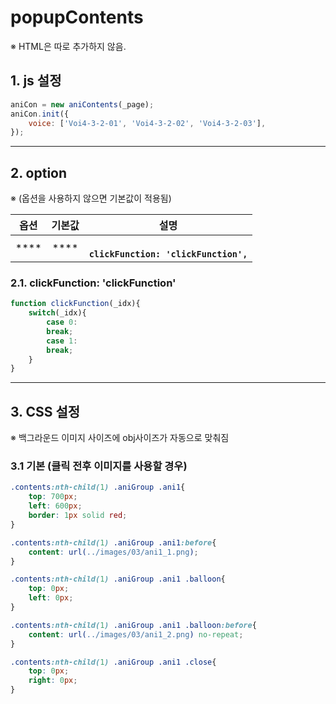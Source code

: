 # popupContents

※ HTML은 따로 추가하지 않음.


## 1. js 설정
```javascript
aniCon = new aniContents(_page);
aniCon.init({
    voice: ['Voi4-3-2-01', 'Voi4-3-2-02', 'Voi4-3-2-03'],
});
```

***

## 2. option
※ (옵션을 사용하지 않으면 기본값이 적용됨)

|옵션|기본값|설명|
|---|:---:|---|
|****|****|<br>**`clickFunction: 'clickFunction',`**|

### 2.1. clickFunction: 'clickFunction'
```javascript
function clickFunction(_idx){
    switch(_idx){
        case 0:
        break;
        case 1:
        break;
    }
}
```

***

## 3. CSS 설정
※ 백그라운드 이미지 사이즈에 obj사이즈가 자동으로 맞춰짐

### 3.1 기본 (클릭 전후 이미지를 사용할 경우)
```css
.contents:nth-child(1) .aniGroup .ani1{
    top: 700px;
    left: 600px;
    border: 1px solid red;
}

.contents:nth-child(1) .aniGroup .ani1:before{
    content: url(../images/03/ani1_1.png);
}

.contents:nth-child(1) .aniGroup .ani1 .balloon{
    top: 0px;
    left: 0px;
}

.contents:nth-child(1) .aniGroup .ani1 .balloon:before{
    content: url(../images/03/ani1_2.png) no-repeat;
}

.contents:nth-child(1) .aniGroup .ani1 .close{
    top: 0px;
    right: 0px;
}
```
